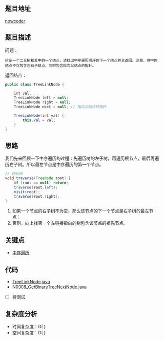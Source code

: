 <!--
 * @Date        : 2020-05-02 20:37:47
 * @LastEditors : anlzou
 * @Github      : https://github.com/anlzou
 * @LastEditTime: 2020-05-24 15:59:12
 * @FilePath    : \algorithm\problems\N0008_GetBinaryTreeNextNode.md
 * @Describe    : 
 -->
## 题目地址

[nowcoder](https://www.nowcoder.com/practice/9023a0c988684a53960365b889ceaf5e?tpId=13&tqId=11210&tPage=1&rp=1&ru=/ta/coding-interviews&qru=/ta/coding-interviews/question-ranking)

## 题目描述

问题：
```
给定一个二叉树和其中的一个结点，请找出中序遍历顺序的下一个结点并且返回。注意，树中的结点不仅包含左右子结点，同时包含指向父结点的指针。
```
返回结点：
```java
public class TreeLinkNode {

    int val;
    TreeLinkNode left = null;
    TreeLinkNode right = null;
    TreeLinkNode next = null; // 指向父结点的指针

    TreeLinkNode(int val) {
        this.val = val;
    }
}
```

## 思路
我们先来回顾一下中序遍历的过程：先遍历树的左子树，再遍历根节点，最后再遍历右子树。所以最左节点是中序遍历的第一个节点。
```java
// 伪代码
void traverse(TreeNode root) {
    if (root == null) return;
    traverse(root.left);
    visit(root);
    traverse(root.right);
}
```

1. 如果一个节点的右子树不为空，那么该节点的下一个节点是右子树的最左节点；
2. 否则，向上找第一个左链接指向的树包含该节点的祖先节点。

## 关键点
- [中序遍历](https://github.com/anlzou/data-structure/blob/master/chapters/chapter07-trees-and-binary-trees/test-2.md)

## 代码
- [TreeLinkNode.java](../code/structural/TreeLinkNode.java)
- [N0008_GetBinaryTreeNextNode.java](../code/N0008_GetBinaryTreeNextNode.java)
- [ ] 待测试

## 复杂度分析

- 时间复杂度：O( )
- 空间复杂度：O( )